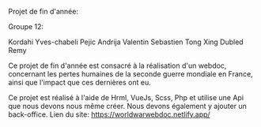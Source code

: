 Projet de fin d'année:

Groupe 12:

Kordahi Yves-chabeli
Pejic Andrija
Valentin Sebastien
Tong Xing
Dubled Remy

Ce projet de fin d'année est consacré à la réalisation d'un webdoc, concernant les pertes humaines de la seconde
guerre mondiale en France, ainsi que l'impact que ces dernières ont eu.

Ce projet est réalisé à l'aide de Hrml, VueJs, Scss, Php et utilise une Api que nous devons nous même créer.
Nous devons également y ajouter un back-office.
Lien du site: https://worldwarwebdoc.netlify.app/
